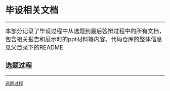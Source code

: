 # 毕设相关文档
--------------------------------------
<font size = 4>
本部分记录了毕设过程中从选题到最后答辩过程中的所有文档，包含相关报告和展示时的ppt材料等内容。代码仓库的整体信息见父目录下的README
</font>

## 选题过程
--------------------------------------
[选题过程](%E9%80%89%E9%A2%98%E8%BF%87%E7%A8%8B.md)